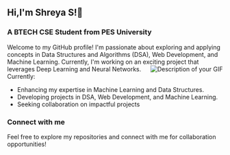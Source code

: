 ## Hi,I'm Shreya S!👋
### A BTECH CSE Student from PES University  ###
Welcome to my GitHub profile! I'm passionate about exploring and applying concepts in Data Structures and Algorithms (DSA), Web Development, and Machine Learning. Currently, I'm working on an exciting project that leverages Deep Learning and Neural Networks.
<img src="https://www.google.com/url?sa=i&url=https%3A%2F%2Fdribbble.com%2Fshots%2F17188530-Female-working-on-a-computer-Animation-explainer-video%2Fattachments%2F12288316%3Fmode%3Dmedia&psig=AOvVaw2xUiX2r-9JfKN7DYuSa564&ust=1718089366714000&source=images&cd=vfe&opi=89978449&ved=0CBEQjRxqFwoTCJjkiOS70IYDFQAAAAAdAAAAABAE" alt="Description of your GIF" align="right">
Currently:
* Enhancing my expertise in Machine Learning and Data Structures.
* Developing projects in DSA, Web Development, and Machine Learning.
* Seeking collaboration on impactful projects

### Connect with me ###



Feel free to explore my repositories and connect with me for collaboration opportunities!



  

<!--
**shreya-tss/shreya-tss** is a ✨ _special_ ✨ repository because its `README.md` (this file) appears on your GitHub profile.

Here are some ideas to get you started:

- 🔭 I’m currently working on ...
- 🌱 I’m currently learning ...
- 👯 I’m looking to collaborate on ...
- 🤔 I’m looking for help with ...
- 💬 Ask me about ...
- 📫 How to reach me: ...
- 😄 Pronouns: ...
- ⚡ Fun fact: ...
-->

